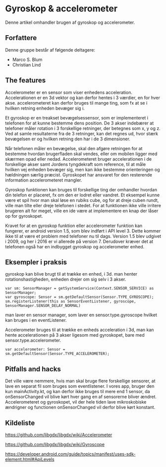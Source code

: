 # Gyroskop & accelerometer
Denne artikel omhandler brugen af gyroskop og accelerometer.

## Forfattere
Denne gruppe består af følgende deltagere:
- Marco S. Blum
- Christian Lind

## The features
Accelerometer er en sensor som viser enhedens acceleration. Accelerationen er en 3d vektor og kan derfor hentes i 3 værdier, en for hver akse. accelerometeret kan derfor bruges til mange ting, som fx at se i hvilken retning enheden bevæger sig i.


Et gyroskop er en treakset bevægelsessensor, som er implementeret i telefonen for at kunne bestemme dens position.
De 3 akser indebærer at telefoner måler rotation i 3 forskellige retninger, der betegnes som x, y og z.
Ved at samle resultaterne fra de 3 retninger, kan det regnes ud, hvor stærk bevægelsen er og hvilken retning den har i de 3 dimensioner.


Når telefonen måler en bevægelse, skal den afgøre retningen for at bestemme hvordan brugerfladen skal vendes, eller om mobilen ligger med skærmen opad eller nedad.
Accelerometeret bruger accelerationen i de forskellige akser samt Jordens tyngdekraft som reference, til at måle hvilken vej enheden bevæger sig, men kan ikke bestemme orienteringen og hældningen særlig præcist. Gyroskopet har ansvaret for den resterende information accelerometeret mangler.


Gyroskop funktionen kan bruges til forskellige ting der omhandler hvordan din telefon er placeret, fx om den er lodret eller vandret. Et eksempel kunne være et spil hvor man skal løse en rubiks cube, og for at dreje cuben rundt, ville man tilte eller dreje telefonen i stedet. For at funktionen ikke ville irritere brugeren alt for meget, ville en ide være at implementere en knap der låser op for gyroskopet.


Kravet for at en gyroskop funktion eller accelerometer funktion kan fungerer, er android version 1.5, som blev indført i API level 3. Dette kommer ikke til at være et problem med telefoner nu til dags. Version 1.5 blev udgivet i 2009, og her i 2016 er vi allerede på version 7.
Derudover kræver det at telefonen også har en indbygget gyroskop og accelerometer enhed. 

## Eksempler i praksis
gyroskop kan blive brugt til at trække en enhed, i 3d.
man henter rotationshastigheden, enheden drejer om sig selv i 3 akser.
```
var sm: SensorManager = getSystemService(Context.SENSOR_SERVICE) as SensorManager;
var gyroscope: Sensor = sm.getDefaultSensor(Sensor.TYPE_GYROSCOPE);
sm.registerListener(this as SensorEventListener, gyroscope, SensorManager.SENSOR_DELAY_NORMAL)
```
man laver en sensor manager, som laver en sensor.type.gyroscope hvilket kan bruges i en eventListener.

Accelerometer bruges til at trække en enheds acceleration i 3d, man kan hente accelerationen på 3 akser ligesom med gyroskopet, bare med sensor.type.accelerometer.
```
var accelerometer: Sensor = sm.getDefaultSensor(Sensor.TYPE_ACCELEROMETER);
```

## Pitfalls and hacks
Det ville være nemmere, hvis man skal bruge flere forskellige sensorer, at lave en separat fil som bruges som eventlistener. I vores app, bruger den kun mainActivity.kt, og kan derfor ikke bruges til mere end 1 sensor, da onSensorChanged vil blive kørt hver gang en af sensorerne bliver ændret.
Accelerometeret og gyroskopet, vil der hele tiden lave mikroskobiske ændrigner og functionen  onSensorChanged vil derfor blive kørt konstant.

## Kildeliste
https://github.com/libgdx/libgdx/wiki/Accelerometer 

https://github.com/libgdx/libgdx/wiki/Gyroscope 

https://developer.android.com/guide/topics/manifest/uses-sdk-element.html#ApiLevels
